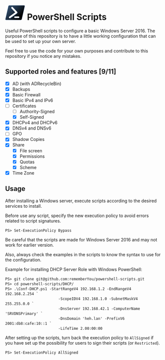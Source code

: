 # ![logo][] PowerShell Scripts

Useful PowerShell scripts to configure a basic Windows Server 2016. The purpose
of this repository is to have a little working configuration that can be used to
set up your own server.

Feel free to use the code for your own purposes and contribute to this repository if
you notice any mistakes.

[logo]: Assets/Powershell_black_64.png

## Supported roles and features [9/11]

- [x] AD (with ADRecycleBin)
- [x] Backups
- [x] Basic Firewall
- [x] Basic IPv4 and IPv6
- [ ] Certificates
    - [ ] Authority-Signed
    - [x] Self-Signed
- [x] DHCPv4 and DHCPv6
- [x] DNSv4 and DNSv6
- [ ] GPO
- [x] Shadow Copies
- [x] Share
    - [x] File screen
    - [x] Permissions
    - [x] Quotas
    - [x] Scheme
- [x] Time Zone

## Usage

After installing a Windows server, execute scripts according to the desired
services to install.

Before use any script, specify the new execution policy to avoid errors related
to script signatures.

	PS> Set-ExecutionPolicy Bypass

Be careful that the scripts are made for Windows Server 2016 and may not work
for earlier version.

Also, always check the examples in the scripts to know the syntax to use for the
configuration.

Example for installing DHCP Server Role with Windows PowerShell:

	PS> git clone git@github.com:rememberYou/powershell-scripts.git
	PS> cd powershell-scripts/DHCP/
	PS> .\Conf-DHCP.ps1 -StartRangeV4 192.168.1.2 -EndRangeV4 192.168.2.254 `
                            -ScopeIDV4 192.168.1.0 -SubnetMaskV4 255.255.0.0 `
                            -DnsServer 192.168.42.1 -ComputerName 'SRVDNSPrimary' `
                            -DnsDomain 'heh.lan' -PrefixV6 2001:db8:cafe:10::1 `
                            -LifeTime 2.00:00:00

After setting up the scripts, turn back the execution policy to `AllSigned` if
you have set up the possibility for users to sign their scripts (or
`Restricted`).

	PS> Set-ExecutionPolicy AllSigned
